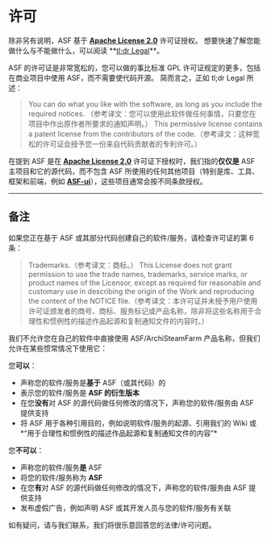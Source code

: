 # 许可

除非另有说明，ASF 基于 **[Apache License 2.0](https://raw.githubusercontent.com/JustArchiNET/ArchiSteamFarm/main/LICENSE-2.0.txt)** 许可证授权。 想要快速了解您能做什么与不能做什么，可以阅读 **[tl;dr Legal](https://tldrlegal.com/license/apache-license-2.0-(apache-2.0))**。

ASF 的许可证是非常宽松的，您可以做的事比标准 GPL 许可证规定的更多，包括在商业项目中使用 ASF，而不需要使代码开源。 简而言之，正如 tl;dr Legal 所述：

> You can do what you like with the software, as long as you include the required notices. （参考译文：您可以使用此软件做任何事情，只要您在项目中作出原作者所要求的通知声明。） This permissive license contains a patent license from the contributors of the code.（参考译文：这种宽松的许可证会授予您一份来自代码贡献者的专利许可。）

在提到 ASF 是在 **[Apache License 2.0](https://raw.githubusercontent.com/JustArchiNET/ArchiSteamFarm/main/LICENSE-2.0.txt)** 许可证下授权时，我们指的**仅仅是** ASF 主项目和它的源代码，而不包含 ASF 所使用的任何其他项目（特别是库、工具、框架和前端，例如 **[ASF-ui](https://github.com/JustArchiNET/ASF-ui)**），这些项目通常会按不同条款授权。

-----

## 备注

如果您正在基于 ASF 或其部分代码创建自己的软件/服务，请检查许可证的第 6 条：

> Trademarks.（参考译文：商标。） This License does not grant permission to use the trade names, trademarks, service marks, or product names of the Licensor, except as required for reasonable and customary use in describing the origin of the Work and reproducing the content of the NOTICE file.（参考译文：本许可证并未授予用户使用许可证颁发者的商号、商标、服务标记或产品名称，除非将这些名称用于合理性和惯例性的描述作品起源和复制通知文件的内容时。）

我们不允许您在自己的软件中直接使用 ASF/ArchiSteamFarm 产品名称，但我们允许在某些惯常情况下使用它：

您**可以**：
- 声称您的软件/服务是**基于** ASF（或其代码）的
- 表示您的软件/服务是 **ASF 的衍生版本**
- 在您**没有**对 ASF 的源代码做任何修改的情况下，声称您的软件/服务由 ASF 提供支持
- 将 ASF 用于各种引用目的，例如说明软件/服务的起源、引用我们的 Wiki 或*“用于合理性和惯例性的描述作品起源和复制通知文件的内容”*

您**不可以**：
- 声称您的软件/服务**是** ASF
- 将您的软件/服务称为 **ASF**
- 在您**有**对 ASF 的源代码做任何修改的情况下，声称您的软件/服务由 ASF 提供支持
- 发布虚假广告，例如声明 ASF 或其开发人员与您的软件/服务有关联

如有疑问，请与我们联系，我们将很乐意回答您的法律/许可问题。